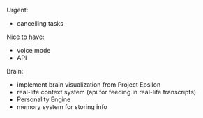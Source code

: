 Urgent:
- cancelling tasks


Nice to have:
- voice mode
- API


Brain:
- implement brain visualization from Project Epsilon
- real-life context system (api for feeding in real-life transcripts)
- Personality Engine
- memory system for storing info